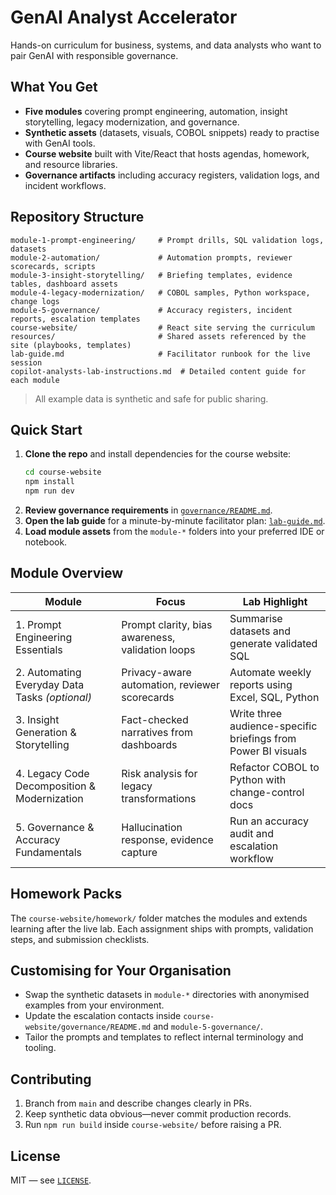 # GenAI Analyst Accelerator

Hands-on curriculum for business, systems, and data analysts who want to pair GenAI with responsible governance.

## What You Get

- **Five modules** covering prompt engineering, automation, insight storytelling, legacy modernization, and governance.
- **Synthetic assets** (datasets, visuals, COBOL snippets) ready to practise with GenAI tools.
- **Course website** built with Vite/React that hosts agendas, homework, and resource libraries.
- **Governance artifacts** including accuracy registers, validation logs, and incident workflows.

## Repository Structure

```
module-1-prompt-engineering/     # Prompt drills, SQL validation logs, datasets
module-2-automation/             # Automation prompts, reviewer scorecards, scripts
module-3-insight-storytelling/   # Briefing templates, evidence tables, dashboard assets
module-4-legacy-modernization/   # COBOL samples, Python workspace, change logs
module-5-governance/             # Accuracy registers, incident reports, escalation templates
course-website/                  # React site serving the curriculum
resources/                       # Shared assets referenced by the site (playbooks, templates)
lab-guide.md                     # Facilitator runbook for the live session
copilot-analysts-lab-instructions.md  # Detailed content guide for each module
```

> All example data is synthetic and safe for public sharing.

## Quick Start

1. **Clone the repo** and install dependencies for the course website:
   ```bash
   cd course-website
   npm install
   npm run dev
   ```
2. **Review governance requirements** in [`governance/README.md`](course-website/governance/README.md).
3. **Open the lab guide** for a minute-by-minute facilitator plan: [`lab-guide.md`](lab-guide.md).
4. **Load module assets** from the `module-*` folders into your preferred IDE or notebook.

## Module Overview

| Module | Focus | Lab Highlight |
| --- | --- | --- |
| 1. Prompt Engineering Essentials | Prompt clarity, bias awareness, validation loops | Summarise datasets and generate validated SQL |
| 2. Automating Everyday Data Tasks *(optional)* | Privacy-aware automation, reviewer scorecards | Automate weekly reports using Excel, SQL, Python |
| 3. Insight Generation & Storytelling | Fact-checked narratives from dashboards | Write three audience-specific briefings from Power BI visuals |
| 4. Legacy Code Decomposition & Modernization | Risk analysis for legacy transformations | Refactor COBOL to Python with change-control docs |
| 5. Governance & Accuracy Fundamentals | Hallucination response, evidence capture | Run an accuracy audit and escalation workflow |

## Homework Packs

The `course-website/homework/` folder matches the modules and extends learning after the live lab. Each assignment ships with prompts, validation steps, and submission checklists.

## Customising for Your Organisation

- Swap the synthetic datasets in `module-*` directories with anonymised examples from your environment.
- Update the escalation contacts inside `course-website/governance/README.md` and `module-5-governance/`.
- Tailor the prompts and templates to reflect internal terminology and tooling.

## Contributing

1. Branch from `main` and describe changes clearly in PRs.
2. Keep synthetic data obvious—never commit production records.
3. Run `npm run build` inside `course-website/` before raising a PR.

## License

MIT — see [`LICENSE`](LICENSE).
